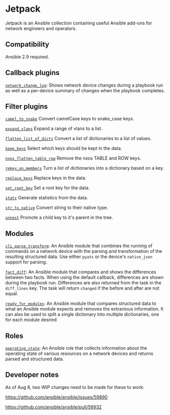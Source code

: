 # Jetpack

Jetpack is an Ansible collection containing useful Ansible add-ons for network engineers and operators.

## Compatibility

Ansible 2.9 required.

## Callback plugins

[`network_change_log`](docs/callback/network_change_log.md): Shows network device changes during a playbook run as well as a per-device summary of changes when the playbook completes.

## Filter plugins

[`camel_to_snake`](docs/filter/camel_to_snake.md) Convert camelCase keys to snake_case keys.

[`expand_vlans`](/docs/filter/expand_vlans.md) Expand a range of vlans to a list.

[`flatten_list_of_dicts`](/docs/filter/flatten_list_of_dicts.md) Convert a list of dictionaries to a list of values.

[`keep_keys`](/docs/filter/keep_keys.md) Select which keys should be kept in the data.

[`nxos_flatten_table_row`](/docs/filter/nxos_flatten_table_row.md) Remove the nxos TABLE and ROW keys.

[`rekey_on_members`](/docs/filter/rekey_on_members.md) Turn a list of dictionaries into a dictionary based on a key.

[`replace_keys`](/docs/filter/replace_keys.md) Replace keys in the data.

[`set_root_key`](/docs/filter/set_root_key.md) Set a root key for the data.

[`stats`](/docs/filter/stats.md) Generate statistics from the data.

[`str_to_native`](/docs/filter/str_to_native.md) Convert string to their native type.

[`unnest`](/docs/filter/unnest.md) Promote a child key to it's parent in the tree.


## Modules

[`cli_parse_transform`](docs/module/cli_parse_transform.md): An Ansible module that combines the running of commands on a network device with the parsing and transformation of the resulting structured data. Use either `pyats` or the device's `native_json` support for parsing.

[`fact_diff`](docs/module/fact_diff.md): An Ansible module that compares and shows the differences between two facts. When using the default callback, differences are shown during the playbook run.  Differences are also returned from the task in the `diff_lines` key.  The task will return `changed` if the before and after are not equal.

[`ready_for_modules`](docs/module/ready_for_modules.md): An Ansible module that compares structured data to what an Ansible module expects and removes the extranious information.  It can also be used to split a single dictionary into multiple dictionaries, one for each module desired

## Roles

[`operating_state`](docs/roles/operating_state.md): An Ansible role that collects information about the operating state of various resources on a network devices and returns parsed and structured data.

## Developer notes

As of Aug 8, two WIP changes need to be made for these to work:

https://github.com/ansible/ansible/issues/59890

https://github.com/ansible/ansible/pull/59932
